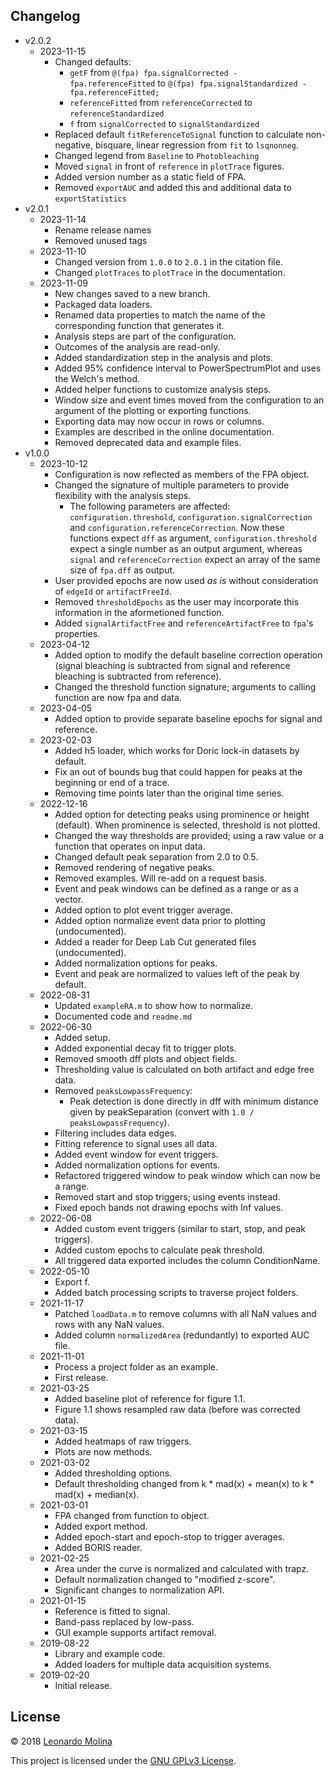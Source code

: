 ## Changelog
* v2.0.2
	* 2023-11-15
		- Changed defaults:
		  - `getF` from `@(fpa) fpa.signalCorrected - fpa.referenceFitted` to `@(fpa) fpa.signalStandardized - fpa.referenceFitted;`
		  - `referenceFitted` from `referenceCorrected` to `referenceStandardized`
		  - `f` from `signalCorrected` to `signalStandardized`
		- Replaced default `fitReferenceToSignal` function to calculate non-negative, bisquare, linear regression from `fit` to `lsqnonneg`.
		- Changed legend from `Baseline` to `Photobleaching`
		- Moved `signal` in front of `reference` in `plotTrace` figures.
		- Added version number as a static field of FPA.
		- Removed `exportAUC` and added this and additional data to `exportStatistics`
* v2.0.1
	* 2023-11-14
		- Rename release names
		- Removed unused tags
	* 2023-11-10
		- Changed version from `1.0.0` to `2.0.1` in the citation file.
		- Changed `plotTraces` to `plotTrace` in the documentation.
	* 2023-11-09
		- New changes saved to a new branch.
		- Packaged data loaders.
		- Renamed data properties to match the name of the corresponding function that generates it.
		- Analysis steps are part of the configuration.
		- Outcomes of the analysis are read-only.
		- Added standardization step in the analysis and plots.
		- Added 95% confidence interval to PowerSpectrumPlot and uses the Welch's method.
		- Added helper functions to customize analysis steps.
		- Window size and event times moved from the configuration to an argument of the plotting or exporting functions.
		- Exporting data may now occur in rows or columns.
		- Examples are described in the online documentation.
		- Removed deprecated data and example files.
* v1.0.0
	* 2023-10-12
		- Configuration is now reflected as members of the FPA object.
		- Changed the signature of multiple parameters to provide flexibility with the analysis steps.
			- The following parameters are affected: `configuration.threshold`, `configuration.signalCorrection` and `configuration.referenceCorrection`. Now these functions expect `dff` as argument, `configuration.threshold` expect a single number as an output argument, whereas `signal` and `referenceCorrection` expect an array of the same size of `fpa.dff` as output.
		- User provided epochs are now used _as is_ without consideration of `edgeId` or `artifactFreeId`.
		- Removed `thresholdEpochs` as the user may incorporate this information in the aformetioned function.
		- Added `signalArtifactFree` and `referenceArtifactFree` to `fpa`'s properties.
	* 2023-04-12
		- Added option to modify the default baseline correction operation (signal bleaching is subtracted from signal and reference bleaching is subtracted from reference).
		- Changed the threshold function signature; arguments to calling function are now fpa and data.
	* 2023-04-05
		- Added option to provide separate baseline epochs for signal and reference.
	* 2023-02-03
		- Added h5 loader, which works for Doric lock-in datasets by default.
		- Fix an out of bounds bug that could happen for peaks at the beginning or end of a trace.
		- Removing time points later than the original time series.
	* 2022-12-16
		- Added option for detecting peaks using prominence or height (default). When prominence is selected, threshold is not plotted.
		- Changed the way thresholds are provided; using a raw value or a function that operates on input data.
		- Changed default peak separation from 2.0 to 0.5.
		- Removed rendering of negative peaks.
		- Removed examples. Will re-add on a request basis.
		- Event and peak windows can be defined as a range or as a vector.
		- Added option to plot event trigger average.
		- Added option normalize event data prior to plotting (undocumented).
		- Added a reader for Deep Lab Cut generated files (undocumented).
		- Added normalization options for peaks.
		- Event and peak are normalized to values left of the peak by default.
	* 2022-08-31
		- Updated `exampleRA.m` to show how to normalize.
		- Documented code and `readme.md`
	* 2022-06-30
		- Added setup.
		- Added exponential decay fit to trigger plots.
		- Removed smooth dff plots and object fields.
		- Thresholding value is calculated on both artifact and edge free data.
		- Removed `peaksLowpassFrequency`:
			- Peak detection is done directly in dff with minimum distance given by peakSeparation (convert with `1.0 / peaksLowpassFrequency`).
		- Filtering includes data edges.
		- Fitting reference to signal uses all data.
		- Added event window for event triggers.
		- Added normalization options for events.
		- Refactored triggered window to peak window which can now be a range.
		- Removed start and stop triggers; using events instead.
		- Fixed epoch bands not drawing epochs with Inf values.
	* 2022-06-08
		- Added custom event triggers (similar to start, stop, and peak triggers).
		- Added custom epochs to calculate peak threshold.
		- All triggered data exported includes the column ConditionName.
	* 2022-05-10
		- Export f.
		- Added batch processing scripts to traverse project folders.
	* 2021-11-17
		- Patched `loadData.m` to remove columns with all NaN values and rows with any NaN values.
		- Added column `normalizedArea` (redundantly) to exported AUC file.
	* 2021-11-01
		- Process a project folder as an example.
		- First release.
	* 2021-03-25
		- Added baseline plot of reference for figure 1.1.
		- Figure 1.1 shows resampled raw data (before was corrected data).
	* 2021-03-15
		- Added heatmaps of raw triggers.
		- Plots are now methods.
	* 2021-03-02
		- Added thresholding options.
		- Default thresholding changed from k * mad(x) + mean(x) to k * mad(x) + median(x).
	* 2021-03-01
		- FPA changed from function to object.
		- Added export method.
		- Added epoch-start and epoch-stop to trigger averages.
		- Added BORIS reader.
	* 2021-02-25
		- Area under the curve is normalized and calculated with trapz.
		- Default normalization changed to "modified z-score".
		- Significant changes to normalization API.
	* 2021-01-15
		- Reference is fitted to signal.
		- Band-pass replaced by low-pass.
		- GUI example supports artifact removal.
	* 2019-08-22
		- Library and example code.
		- Added loaders for multiple data acquisition systems.
	* 2019-02-20
		- Initial release.

## License
© 2018 [Leonardo Molina][Leonardo Molina]

This project is licensed under the [GNU GPLv3 License][LICENSE.md].

[Leonardo Molina]: https://github.com/leomol
[LICENSE.md]: LICENSE.md